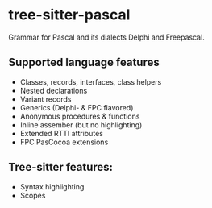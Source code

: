 # tree-sitter-pascal

Grammar for Pascal and its dialects Delphi and Freepascal.

## Supported language features
- Classes, records, interfaces, class helpers
- Nested declarations
- Variant records
- Generics (Delphi- & FPC flavored)
- Anonymous procedures & functions
- Inline assember (but no highlighting)
- Extended RTTI attributes
- FPC PasCocoa extensions

## Tree-sitter features:
- Syntax highlighting
- Scopes
